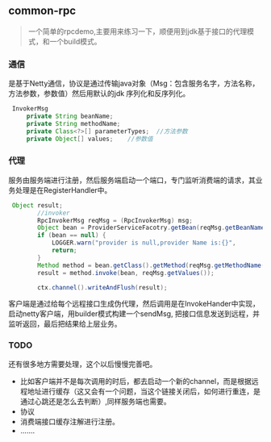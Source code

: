 ## common-rpc

> 一个简单的rpcdemo,主要用来练习一下，顺便用到jdk基于接口的代理模式，和一个build模式。



### 通信

 是基于Netty通信，协议是通过传输java对象（Msg：包含服务名字，方法名称，方法参数，参数值）然后用默认的jdk 序列化和反序列化。

~~~java
 InvokerMsg
     private String beanName;
     private String methodName;
     private Class<?>[] parameterTypes;  //方法参数
     private Object[] values;    //参数值
~~~

### 代理

服务由服务端进行注册，然后服务端启动一个端口，专门监听消费端的请求，其业务处理是在RegisterHandler中。

~~~java
 Object result;
        //invoker
        RpcInvokerMsg reqMsg = (RpcInvokerMsg) msg;
        Object bean = ProviderServiceFacotry.getBean(reqMsg.getBeanName());
        if (bean == null) {
            LOGGER.warn("provider is null,provider Name is:{}", 		                            reqMsg.getBeanName());
            return;
        }
        Method method = bean.getClass().getMethod(reqMsg.getMethodName(),                               reqMsg.getParameterTypes());
        result = method.invoke(bean, reqMsg.getValues());

        ctx.channel().writeAndFlush(result);
~~~

客户端是通过给每个远程接口生成伪代理，然后调用是在InvokeHander中实现，启动netty客户端，用builder模式构建一个sendMsg,
把接口信息发送到远程，并监听返回，最后把结果给上层业务。



### TODO

还有很多地方需要处理，这个以后慢慢完善吧。

* 比如客户端并不是每次调用的时后，都去启动一个新的channel，而是根据远程地址进行缓存（这又会有一个问题，当这个链接关闭后，如何进行重连，是通过心跳还是怎么去判断）,同样服务端也需要。
* 协议
* 消费端接口缓存注解进行注册。
* .......


